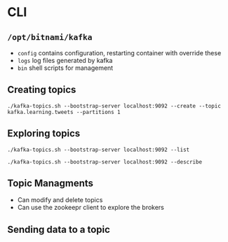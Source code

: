 # CLI

## `/opt/bitnami/kafka`
* `config` contains configuration, restarting container with override these
* `logs` log files generated by kafka
* `bin` shell scripts for management

## Creating topics
```
./kafka-topics.sh --bootstrap-server localhost:9092 --create --topic kafka.learning.tweets --partitions 1
```

## Exploring topics 
```
./kafka-topics.sh --bootstrap-server localhost:9092 --list
```

```
./kafka-topics.sh --bootstrap-server localhost:9092 --describe
```

## Topic Managments
* Can modify and delete topics
* Can use the zookeepr client to explore the brokers

## Sending data to a topic
